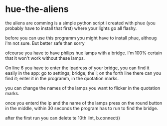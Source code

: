 # hue-the-aliens

the aliens are comming is a simple python script i created with phue (you probably have to install that first) where your lights go all flashy.

before you can use this programm you might have to install phue, althoug i'm not sure. But better safe than sorry

ofcourse you have to have philips hue lamps with a bridge. I'm 100% certain that it won't work without these lamps.

On line 6 you have to enter the ipadress of your bridge, you can find it easily in the app: go to settings; bridge; the i; on the forth line there can you find it; enter it in the programm, in the quotation marks.

you can change the names of the lamps you want to flicker in the quotation marks.

once you enterd the ip and the name of the lamps press on the round button in the middle, within 30 seconds the program has to run to find the bridge.

after the first run you can delete te 10th lint, b.connect()
